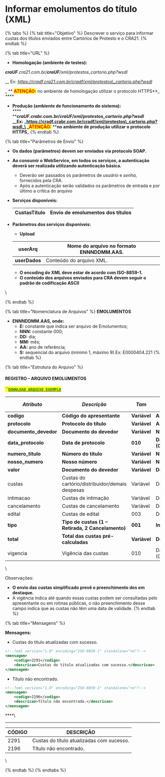 # Informar emolumentos do título (XML)

{% tabs %}
{% tab title="Objetivo" %}
Descrever o serviço para informar custas dos títulos enviados entre Cartórios de Protesto e o CRA21.
{% endtab %}

{% tab title="URL" %}
* **Homologação (ambiente de testes):**

&#x20;     _**craUF**.cra21.com.br/**craUF**/xml/protestos\_cartorio.php?wsdl_

&#x20;    __     Ex: _https://cradf.cra21.com.br/cradf/xml/protestos\_cartorio.php?wsdl_

&#x20;  _     **  **<mark style="color:red;">**ATENÇÃO:**</mark>** no ambiente de homologação utilizar o protocolo HTTPS**_ \
_****_

* **Produção (ambiente de funcionamento do sistema):**\
  ****\
  ****_**craUF**.crabr.com.br/**craUF**/xml/protestos\_cartorio.php?wsdl_\
  __Ex: _https://cradf.crabr.com.br/cradf/xml/protestos\_cartorio.php?wsdl_\
  _<mark style="color:red;">**ATENÇÃO:**</mark>** ****no ambiente de produção utilizar o protocolo HTTPS**_
{% endtab %}

{% tab title="Parâmetros de Envio" %}
* **Os dados (parâmetros) devem ser enviados via protocolo SOAP.**
* **Ao consumir o WebService, em todos os serviços, a autenticação deverá ser realizada utilizando autenticação básica.**
  * Deverão ser passados os parâmetros de _usuário_ e _senha_, fornecidos pela CRA.
  * Após a autenticação serão validados os parâmetros de entrada e por último a crítica do arquivo
*   **Serviços disponíveis:**

    | **CustasTitulo** | Envio de emolumentos dos títulos |
    | ---------------- | -------------------------------- |
*   **Parâmetros dos serviços disponíveis:**

    * **Upload**

    | **userArq**   | Nome do arquivo no formato **ENNNDDMM.AAS.** |
    | ------------- | -------------------------------------------- |
    | **userDados** | Conteúdo do arquivo XML.                     |

    * **O encoding do XML deve estar de acordo com ISO-8859-1.**
    * **O conteúdo dos arquivos enviados para CRA devem seguir o padrão de codificação ASCII**

\

{% endtab %}

{% tab title="Nomenclatura de Arquivos" %}
**EMOLUMENTOS**&#x20;

* **ENNNDDMM.AAS, onde:**
  * **E:** constante que indica ser arquivo de Emolumentos;
  * **NNN:** constante 000;
  * **DD:** dia;
  * **MM:** mês;
  * **AA:** ano de referência;
  * **S:** sequencial do arquivo (mínimo 1, máximo 9).Ex: E0000404.221
{% endtab %}

{% tab title="Estrutura do Arquivo" %}
#### REGISTRO – ARQUIVO EMOLUMENTOS



<mark style="color:green;">**``**</mark>[<mark style="color:green;">**`DOWNLOAD ARQUIVO EXEMPLO`**</mark>](https://github.com/p21sistemas/manual-cra-21/blob/main/exemplos\_custas.zip?raw=true)

| _**Atributo**_         | _**Descrição**_                                   | _**Tam**_    | _**Tipo**_            | _**Casas Decimais**_ | _**Obrigatório**_ |
| ---------------------- | ------------------------------------------------- | ------------ | --------------------- | -------------------- | ----------------- |
| **codigo**             | **Código do apresentante**                        | **Variável** | **Alfanumérico**      | **Nenhuma**          | **Sim**           |
| **protocolo**          | **Protocolo do título**                           | **Variável** | **Alfanumérico**      | **Nenhuma**          | **Não**           |
| **documento\_devedor** | **Documento do devedor**                          | **Variável** | **Numérico**          | **Nenhuma**          | **Não**           |
| **data\_protocolo**    | **Data de protocolo**                             | **010**      | **Data (01/01/2024)** | **Nenhuma**          | **Não**           |
| **numero\_titulo**     | **Número do título**                              | **Variável** | **Numérico**          | **Nenhuma**          | **Não**           |
| **nosso\_numero**      | **Nosso número**                                  | **Variável** | **Numérico**          | **Nenhuma**          | **Não**           |
| **valor**              | **Documento do devedor**                          | **Variável** | **Decimal**           | **2**                | **Não**           |
| custas                 | Custas do cartório/distribuidor/demais despesas   | Variável     | Decimal               | 2                    | Não               |
| intimacao              | Custas de intimação                               | Variável     | Decimal               |  2                   | Não               |
| cancelamento           | Custas de cancelamento                            | Variável     | Decimal               |  2                   | Não               |
| edital                 | Custas de edital                                  | 003          | Decimal               |  2                   | Não               |
| **tipo**               | **Tipo de custas (1 – Retirada, 2 Cancelamento)** | **001**      | **Inteiro**           | **Nenhuma**          | **Não**           |
| **total**              | **Total das custas pré-calculadas**               | **Variável** | **Decimal**           | **2**                | **Não**           |
| vigencia               | Vigência das custas                               | 010          | Data (01/01/2024)     | Nenhuma              | N                 |

\


Observações:

* **O envio das custas simplificado prevê o preenchimento dos em destaque.**
* A vigência indica até quando essas custas podem ser consultadas pelo apresentante ou em rotinas públicas, o não preenchimento desse campo indica que as custas não têm uma data de validade.
{% endtab %}

{% tab title="Mensagens" %}


**Mensagens:**

* Custas do título atualizadas com sucesso.

```xml
<!--?xml version="1.0" encoding="ISO-8859-1" standalone="no"?-->
<mensagem>
    <codigo>2291</codigo>
    <descricao>Custas do título atualizadas com sucesso.</descricao>
</mensagem>
```



* Título não encontrado.



```xml
<!--?xml version="1.0" encoding="ISO-8859-1" standalone="no"?-->
<mensagem>
    <codigo>2196</codigo>
    <descricao>Título não encontrado.</descricao>
</mensagem>
```

****\
****

| **CÓDIGO** | **DESCRIÇÃO**                             |
| ---------- | ----------------------------------------- |
| 2291       | Custas do título atualizadas com sucesso. |
| 2196       | Título não encontrado.                    |

\

{% endtab %}
{% endtabs %}





&#x20;
